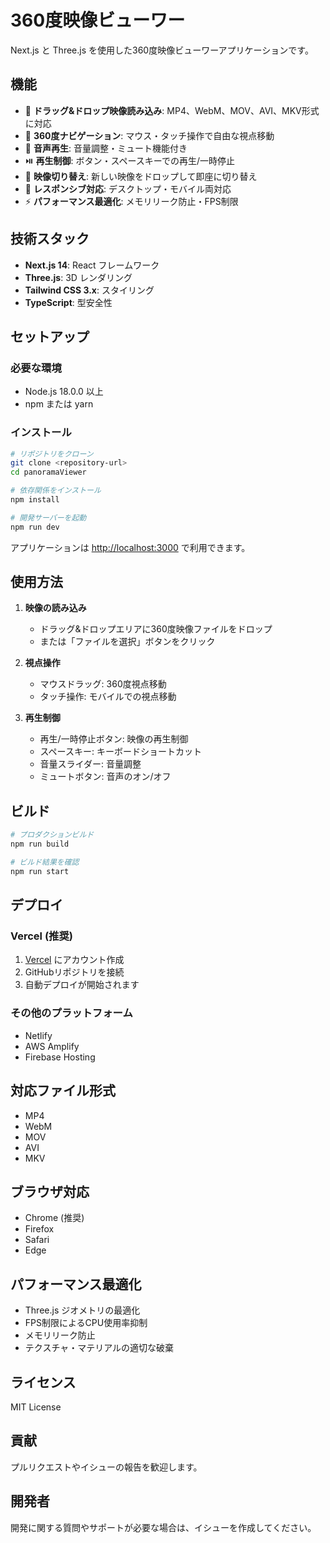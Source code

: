 # 360度映像ビューワー

Next.js と Three.js を使用した360度映像ビューワーアプリケーションです。

## 機能

- 🎥 **ドラッグ&ドロップ映像読み込み**: MP4、WebM、MOV、AVI、MKV形式に対応
- 🔄 **360度ナビゲーション**: マウス・タッチ操作で自由な視点移動
- 🎵 **音声再生**: 音量調整・ミュート機能付き
- ⏯️ **再生制御**: ボタン・スペースキーでの再生/一時停止
- 🔄 **映像切り替え**: 新しい映像をドロップして即座に切り替え
- 📱 **レスポンシブ対応**: デスクトップ・モバイル両対応
- ⚡ **パフォーマンス最適化**: メモリリーク防止・FPS制限

## 技術スタック

- **Next.js 14**: React フレームワーク
- **Three.js**: 3D レンダリング
- **Tailwind CSS 3.x**: スタイリング
- **TypeScript**: 型安全性

## セットアップ

### 必要な環境
- Node.js 18.0.0 以上
- npm または yarn

### インストール

```bash
# リポジトリをクローン
git clone <repository-url>
cd panoramaViewer

# 依存関係をインストール
npm install

# 開発サーバーを起動
npm run dev
```

アプリケーションは [http://localhost:3000](http://localhost:3000) で利用できます。

## 使用方法

1. **映像の読み込み**
   - ドラッグ&ドロップエリアに360度映像ファイルをドロップ
   - または「ファイルを選択」ボタンをクリック

2. **視点操作**
   - マウスドラッグ: 360度視点移動
   - タッチ操作: モバイルでの視点移動

3. **再生制御**
   - 再生/一時停止ボタン: 映像の再生制御
   - スペースキー: キーボードショートカット
   - 音量スライダー: 音量調整
   - ミュートボタン: 音声のオン/オフ

## ビルド

```bash
# プロダクションビルド
npm run build

# ビルド結果を確認
npm run start
```

## デプロイ

### Vercel (推奨)

1. [Vercel](https://vercel.com) にアカウント作成
2. GitHubリポジトリを接続
3. 自動デプロイが開始されます

### その他のプラットフォーム

- Netlify
- AWS Amplify
- Firebase Hosting

## 対応ファイル形式

- MP4
- WebM
- MOV
- AVI
- MKV

## ブラウザ対応

- Chrome (推奨)
- Firefox
- Safari
- Edge

## パフォーマンス最適化

- Three.js ジオメトリの最適化
- FPS制限によるCPU使用率抑制
- メモリリーク防止
- テクスチャ・マテリアルの適切な破棄

## ライセンス

MIT License

## 貢献

プルリクエストやイシューの報告を歓迎します。

## 開発者

開発に関する質問やサポートが必要な場合は、イシューを作成してください。
